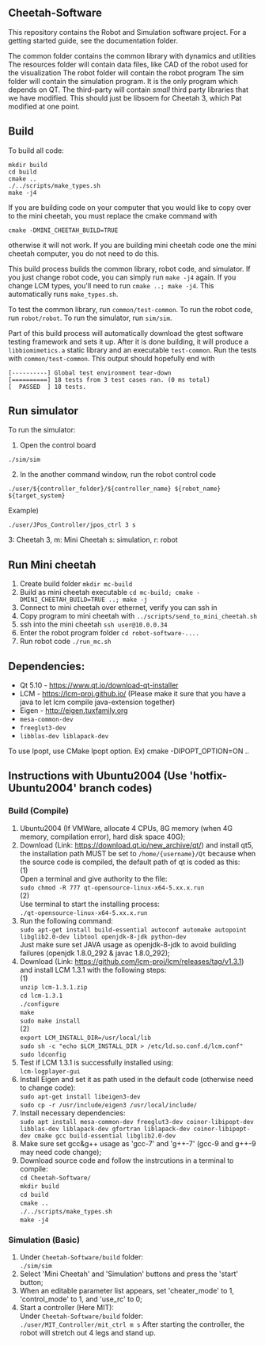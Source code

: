 ## Cheetah-Software
This repository contains the Robot and Simulation software project.  For a getting started guide, see the documentation folder.

The common folder contains the common library with dynamics and utilities
The resources folder will contain data files, like CAD of the robot used for the visualization
The robot folder will contain the robot program
The sim folder will contain the simulation program. It is the only program which depends on QT.
The third-party will contain *small* third party libraries that we have modified. This should just be libsoem for Cheetah 3, which Pat modified at one point.

## Build
To build all code:
```
mkdir build
cd build
cmake ..
./../scripts/make_types.sh
make -j4
```

If you are building code on your computer that you would like to copy over to the mini cheetah, you must replace the cmake command with
```
cmake -DMINI_CHEETAH_BUILD=TRUE
```
otherwise it will not work.  If you are building mini cheetah code one the mini cheetah computer, you do not need to do this.

This build process builds the common library, robot code, and simulator. If you just change robot code, you can simply run `make -j4` again. If you change LCM types, you'll need to run `cmake ..; make -j4`. This automatically runs `make_types.sh`.

To test the common library, run `common/test-common`. To run the robot code, run `robot/robot`. To run the simulator, run `sim/sim`.

Part of this build process will automatically download the gtest software testing framework and sets it up. After it is done building, it will produce a `libbiomimetics.a` static library and an executable `test-common`.  Run the tests with `common/test-common`. This output should hopefully end with

```
[----------] Global test environment tear-down
[==========] 18 tests from 3 test cases ran. (0 ms total)
[  PASSED  ] 18 tests.
```
## Run simulator
To run the simulator:
1. Open the control board
```
./sim/sim
```
2. In the another command window, run the robot control code
```
./user/${controller_folder}/${controller_name} ${robot_name} ${target_system}
```
Example)
```
./user/JPos_Controller/jpos_ctrl 3 s
```
3: Cheetah 3, m: Mini Cheetah
s: simulation, r: robot

## Run Mini cheetah
1. Create build folder `mkdir mc-build`
2. Build as mini cheetah executable `cd mc-build; cmake -DMINI_CHEETAH_BUILD=TRUE ..; make -j`
3. Connect to mini cheetah over ethernet, verify you can ssh in
4. Copy program to mini cheetah with `../scripts/send_to_mini_cheetah.sh`
5. ssh into the mini cheetah `ssh user@10.0.0.34`
6. Enter the robot program folder `cd robot-software-....`
7. Run robot code `./run_mc.sh` 



## Dependencies:
- Qt 5.10 - https://www.qt.io/download-qt-installer
- LCM - https://lcm-proj.github.io/ (Please make it sure that you have a java to let lcm compile java-extension together)
- Eigen - http://eigen.tuxfamily.org
- `mesa-common-dev`
- `freeglut3-dev`
- `libblas-dev liblapack-dev`

To use Ipopt, use CMake Ipopt option. Ex) cmake -DIPOPT_OPTION=ON ..

## Instructions with Ubuntu2004 (Use 'hotfix-Ubuntu2004' branch codes)
### Build (Compile)
1. Ubuntu2004 (If VMWare, allocate 4 CPUs, 8G memory (when 4G memory, compilation error), hard disk space 40G);
2. Download (Link: https://download.qt.io/new_archive/qt/) and install qt5, the installation path MUST be set to `/home/{username}/Qt` because when the source code is compiled, the default path of qt is coded as this:\
(1)\
Open a terminal and give authority to the file:\
`sudo chmod -R 777 qt-opensource-linux-x64-5.xx.x.run`\
(2)\
Use terminal to start the installing process:\
`./qt-opensource-linux-x64-5.xx.x.run`
3. Run the following command:\
`sudo apt-get install build-essential autoconf automake autopoint libglib2.0-dev libtool openjdk-8-jdk python-dev`\
Just make sure set JAVA usage as openjdk-8-jdk to avoid building failures (openjdk 1.8.0_292 & javac 1.8.0_292);
4. Download (Link: https://github.com/lcm-proj/lcm/releases/tag/v1.3.1) and install LCM 1.3.1 with the following steps:\
(1)\
`unzip lcm-1.3.1.zip`\
`cd lcm-1.3.1`\
`./configure`\
`make`\
`sudo make install`\
(2)\
`export LCM_INSTALL_DIR=/usr/local/lib`\
`sudo sh -c "echo $LCM_INSTALL_DIR > /etc/ld.so.conf.d/lcm.conf"`\
`sudo ldconfig`
5. Test if LCM 1.3.1 is successfully installed using:\
`lcm-logplayer-gui`
6. Install Eigen and set it as path used in the default code (otherwise need to change code):\
`sudo apt-get install libeigen3-dev`\
`sudo cp -r /usr/include/eigen3 /usr/local/include/`
7. Install necessary dependencies:\
`sudo apt install mesa-common-dev freeglut3-dev coinor-libipopt-dev libblas-dev liblapack-dev gfortran liblapack-dev coinor-libipopt-dev cmake gcc build-essential libglib2.0-dev
`
8. Make sure set gcc&g++ usage as 'gcc-7' and 'g++-7' (gcc-9 and g++-9 may need code change);
9. Download source code and follow the instrcutions in a terminal to compile:\
`cd Cheetah-Software/`\
`mkdir build`\
`cd build`\
`cmake ..`\
`./../scripts/make_types.sh`\
`make -j4`

### Simulation (Basic)
1. Under `Cheetah-Software/build` folder:\
`./sim/sim`
2. Select 'Mini Cheetah' and 'Simulation' buttons and press the 'start' button;
3. When an editable parameter list appears, set 'cheater_mode' to 1, 'control_mode' to 1, and 'use_rc' to 0;
4. Start a controller (Here MIT):\
Under `Cheetah-Software/build` folder:\
`./user/MIT_Controller/mit_ctrl m s`
After starting the controller, the robot will stretch out 4 legs and stand up.